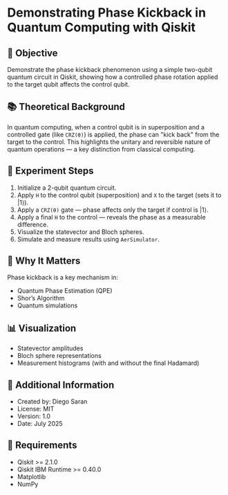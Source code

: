 # Demonstrating Phase Kickback in Quantum Computing with Qiskit

## 🎯 Objective
Demonstrate the phase kickback phenomenon using a simple two-qubit quantum circuit in Qiskit, showing how a controlled phase rotation applied to the target qubit affects the control qubit.

## 📚 Theoretical Background
In quantum computing, when a control qubit is in superposition and a controlled gate (like `CRZ(θ)`) is applied, the phase can "kick back" from the target to the control. This highlights the unitary and reversible nature of quantum operations — a key distinction from classical computing.

## 🧪 Experiment Steps

1. Initialize a 2-qubit quantum circuit.
2. Apply `H` to the control qubit (superposition) and `X` to the target (sets it to |1⟩).
3. Apply a `CRZ(θ)` gate — phase affects only the target if control is |1⟩.
4. Apply a final `H` to the control — reveals the phase as a measurable difference.
5. Visualize the statevector and Bloch spheres.
6. Simulate and measure results using `AerSimulator`.

## 🧠 Why It Matters
Phase kickback is a key mechanism in:
- Quantum Phase Estimation (QPE)
- Shor’s Algorithm
- Quantum simulations

## 📊 Visualization
- Statevector amplitudes
- Bloch sphere representations
- Measurement histograms (with and without the final Hadamard)

## 📎 Additional Information
- Created by: Diego Saran
- License: MIT
- Version: 1.0
- Date: July 2025

## 🧰 Requirements
- Qiskit >= 2.1.0
- Qiskit IBM Runtime >= 0.40.0
- Matplotlib
- NumPy
